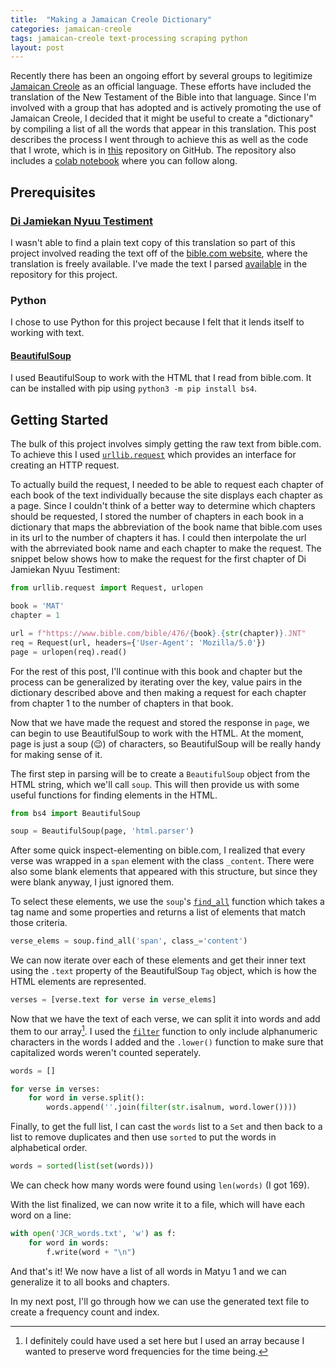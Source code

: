 ```yaml
---
title:  "Making a Jamaican Creole Dictionary"
categories: jamaican-creole 
tags: jamaican-creole text-processing scraping python 
layout: post
---
```

Recently there has been an ongoing effort by several groups to legitimize [Jamaican Creole](https://en.wikipedia.org/wiki/Jamaican_Patois) as an official language. These efforts have included the translation of the New Testament of the Bible into that language. Since I'm involved with a group that has adopted and is actively promoting the use of Jamaican Creole, I decided that it might be useful to create a "dictionary" by compiling a list of all the words that appear in this translation. This post describes the process I went through to achieve this as well as the code that I wrote, which is in [this](https://github.com/joshcwinton/jcr-dictionary) repository on GitHub. The repository also includes a [colab notebook](https://colab.research.google.com/drive/1ilM7uNOo9euFMYF3k-0MAWvNX7jWGlR1?usp=sharing) where you can follow along.

## Prerequisites
### [Di Jamiekan Nyuu Testiment](https://www.bible.com/versions/476-jnt-di-jamiekan-nyuu-testiment)
I wasn't able to find a plain text copy of this translation so part of this project involved reading the text off of the [bible.com website](https://bible.com), where the translation is freely available. I've made the text I parsed [available](https://github.com/joshcwinton/jcr-dictionary/blob/main/JCR_words) in the repository for this project.

### Python
I chose to use Python for this project because I felt that it lends itself to working with text.
#### [BeautifulSoup](https://www.crummy.com/software/BeautifulSoup/bs4/doc/)
I used BeautifulSoup to work with the HTML that I read from bible.com. It can be installed with pip using `python3 -m pip install bs4`.

## Getting Started
The bulk of this project involves simply getting the raw text from bible.com. To achieve this I used [`urllib.request`](https://docs.python.org/3/library/urllib.request.html#module-urllib.request) which provides an interface for creating an HTTP request. 

To actually build the request, I needed to be able to request each chapter of each book of the text individually because the site displays each chapter as a page. Since I couldn't think of a better way to determine which chapters should be requested, I stored the number of chapters in each book in a dictionary that maps the abbreviation of the book name that bible.com uses in its url to the number of chapters it has. I could then interpolate the url with the abrreviated book name and each chapter to make the request. The snippet below shows how to make the request for the first chapter of Di Jamiekan Nyuu Testiment:

```python
from urllib.request import Request, urlopen

book = 'MAT'
chapter = 1

url = f"https://www.bible.com/bible/476/{book}.{str(chapter)}.JNT"
req = Request(url, headers={'User-Agent': 'Mozilla/5.0'})
page = urlopen(req).read()
```

For the rest of this post, I'll continue with this book and chapter but the process can be generalized by iterating over the key, value pairs in the dictionary described above and then making a request for each chapter from chapter 1 to the number of chapters in that book.

Now that we have made the request and stored the response in `page`, we can begin to use BeautifulSoup to work with the HTML. At the moment, page is just a soup (😉) of characters, so BeautifulSoup will be really handy for making sense of it. 

The first step in parsing will be to create a `BeautifulSoup` object from the HTML string, which we'll call `soup`. This will then provide us with some useful functions for finding elements in the HTML. 

```python
from bs4 import BeautifulSoup

soup = BeautifulSoup(page, 'html.parser')
```

After some quick inspect-elementing on bible.com, I realized that every verse was wrapped in a `span` element with the class `_content`. There were also some blank elements that appeared with this structure, but since they were blank anyway, I just ignored them.

To select these elements, we use the `soup`'s [`find_all`](https://www.crummy.com/software/BeautifulSoup/bs4/doc/#find-all) function which takes a tag name and some properties and returns a list of elements that match those criteria.

```python
verse_elems = soup.find_all('span', class_='content')
```

We can now iterate over each of these elements and get their inner text using the `.text` property of the BeautifulSoup `Tag` object, which is how the HTML elements are represented.

```python
verses = [verse.text for verse in verse_elems]
```

Now that we have the text of each verse, we can split it into words and add them to our array[^1]. I used the [`filter`](https://docs.python.org/3/library/functions.html#filter) function to only include alphanumeric characters in the words I added and the `.lower()` function to make sure that capitalized words weren't counted seperately.

```python
words = []

for verse in verses:
    for word in verse.split():
        words.append(''.join(filter(str.isalnum, word.lower())))
```

Finally, to get the full list, I can cast the `words` list to a `Set` and then back to a list to remove duplicates and then use `sorted` to put the words in alphabetical order.

```python
words = sorted(list(set(words)))
```

We can check how many words were found using `len(words)` (I got 169).

With the list finalized, we can now write it to a file, which will have each word on a line:

```python
with open('JCR_words.txt', 'w') as f:
    for word in words:
        f.write(word + "\n")
```

And that's it! We now have a list of all words in Matyu 1 and we can generalize it to all books and chapters.

In my next post, I'll go through how we can use the generated text file to create a frequency count and index.

[^1]: I definitely could have used a set here but I used an array because I wanted to preserve word frequencies for the time being.